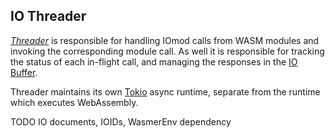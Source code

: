 IO Threader
--------

[_Threader_](../core/src/threader.rs) is responsible for handling IOmod calls from WASM modules and invoking the 
corresponding module call. As well it is responsible for tracking the status of each in-flight call, and managing the 
responses in the [IO Buffer](core-buffers.md).

Threader maintains its own [Tokio](https://crates.io/crates/tokio) async runtime, separate from the runtime which 
executes WebAssembly.

TODO IO documents, IOIDs, WasmerEnv dependency
